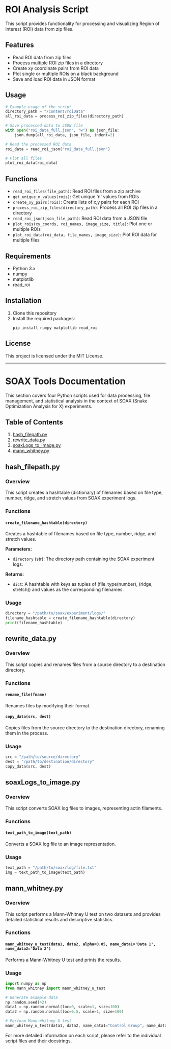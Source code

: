 # ROI Analysis Script

This script provides functionality for processing and visualizing Region of Interest (ROI) data from zip files.

## Features

- Read ROI data from zip files
- Process multiple ROI zip files in a directory
- Create xy coordinate pairs from ROI data
- Plot single or multiple ROIs on a black background
- Save and load ROI data in JSON format

## Usage

```python
# Example usage of the script
directory_path = "/content/roiData"
all_roi_data = process_roi_zip_files(directory_path)

# Save processed data to JSON file
with open("roi_data_full.json", "w") as json_file:
    json.dump(all_roi_data, json_file, indent=2)

# Read the processed ROI data
roi_data = read_roi_json("roi_data_full.json")

# Plot all files
plot_roi_data(roi_data)
```

## Functions

- `read_roi_files(file_path)`: Read ROI files from a zip archive
- `get_unique_n_values(rois)`: Get unique 'n' values from ROIs
- `create_xy_pairs(rois)`: Create lists of x,y pairs for each ROI
- `process_roi_zip_files(directory_path)`: Process all ROI zip files in a directory
- `read_roi_json(json_file_path)`: Read ROI data from a JSON file
- `plot_rois(xy_coords, roi_names, image_size, title)`: Plot one or multiple ROIs
- `plot_roi_data(roi_data, file_names, image_size)`: Plot ROI data for multiple files

## Requirements

- Python 3.x
- numpy
- matplotlib
- read_roi

## Installation

1. Clone this repository
2. Install the required packages:
   ```
   pip install numpy matplotlib read_roi
   ```

## License

This project is licensed under the MIT License.

---

# SOAX Tools Documentation

This section covers four Python scripts used for data processing, file management, and statistical analysis in the context of SOAX (Snake Optimization Analysis for X) experiments.

## Table of Contents

1. [hash_filepath.py](#hash_filepathpy)
2. [rewrite_data.py](#rewrite_datapy)
3. [soaxLogs_to_image.py](#soaxlogs_to_imagepy)
4. [mann_whitney.py](#mann_whitneypy)

## hash_filepath.py

### Overview

This script creates a hashtable (dictionary) of filenames based on file type, number, ridge, and stretch values from SOAX experiment logs.

### Functions

#### `create_filename_hashtable(directory)`

Creates a hashtable of filenames based on file type, number, ridge, and stretch values.

**Parameters:**
- `directory` (str): The directory path containing the SOAX experiment logs.

**Returns:**
- `dict`: A hashtable with keys as tuples of (file_type(number), (ridge, stretch)) and values as the corresponding filenames.

### Usage

```python
directory = "/path/to/soax/experiment/logs/"
filename_hashtable = create_filename_hashtable(directory)
print(filename_hashtable)
```

## rewrite_data.py

### Overview

This script copies and renames files from a source directory to a destination directory.

### Functions

#### `rename_file(fname)`

Renames files by modifying their format.

#### `copy_data(src, dest)`

Copies files from the source directory to the destination directory, renaming them in the process.

### Usage

```python
src = "/path/to/source/directory"
dest = "/path/to/destination/directory"
copy_data(src, dest)
```

## soaxLogs_to_image.py

### Overview

This script converts SOAX log files to images, representing actin filaments.

### Functions

#### `text_path_to_image(text_path)`

Converts a SOAX log file to an image representation.

### Usage

```python
text_path = "/path/to/soax/log/file.txt"
img = text_path_to_image(text_path)
```

## mann_whitney.py

### Overview

This script performs a Mann-Whitney U test on two datasets and provides detailed statistical results and descriptive statistics.

### Functions

#### `mann_whitney_u_test(data1, data2, alpha=0.05, name_data1='Data 1', name_data2='Data 2')`

Performs a Mann-Whitney U test and prints the results.

### Usage

```python
import numpy as np
from mann_whitney import mann_whitney_u_test

# Generate example data
np.random.seed(42)
data1 = np.random.normal(loc=0, scale=1, size=100)
data2 = np.random.normal(loc=0.5, scale=1, size=100)

# Perform Mann-Whitney U test
mann_whitney_u_test(data1, data2, name_data1="Control Group", name_data2="Treatment Group")
```

For more detailed information on each script, please refer to the individual script files and their docstrings.
